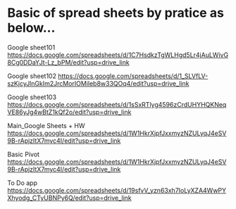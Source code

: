 # Basic of spread sheets by pratice as below...

Google sheet101
https://docs.google.com/spreadsheets/d/1C7HsdkzTgWLHgd5Lr4jAuLWivG8Cg0DDaYJt-Lz_bPM/edit?usp=drive_link

Google sheet102
https://docs.google.com/spreadsheets/d/1_SLVfLV-szKjcyJlnGkIm2JrcMorIOMileb8w33QOq4/edit?usp=drive_link

Google sheet103 
https://docs.google.com/spreadsheets/d/1sSxRTlyg4596zCrdUHYHQKNeqVE86yJg4wBtZ1kQf2o/edit?usp=drive_link

Main_Google Sheets + HW 
https://docs.google.com/spreadsheets/d/1W1HkrXjpfJxxmyzNZULyqJ4eSV9B-rApjzItX7myc4I/edit?usp=drive_link

Basic Pivot
https://docs.google.com/spreadsheets/d/1W1HkrXjpfJxxmyzNZULyqJ4eSV9B-rApjzItX7myc4I/edit?usp=drive_link

To Do app 
https://docs.google.com/spreadsheets/d/19sfvV_yzn63xh7IoLyXZA4WwPYXhyodg_CTyUBNPy6Q/edit?usp=drive_link


